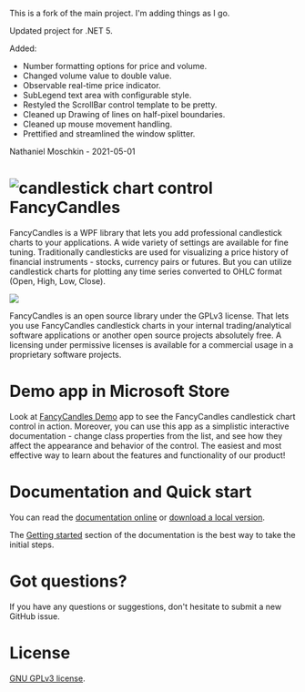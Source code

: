 This is a fork of the main project.  I'm adding things as I go.

Updated project for .NET 5.

Added:

 - Number formatting options for price and volume.
 - Changed volume value to double value.
 - Observable real-time price indicator.
 - SubLegend text area with configurable style.
 - Restyled the ScrollBar control template to be pretty.
 - Cleaned up Drawing of lines on half-pixel boundaries.
 - Cleaned up mouse movement handling. 
 - Prettified and streamlined the window splitter.
  
Nathaniel Moschkin - 2021-05-01
  
# ![candlestick chart control](https://raw.githubusercontent.com/gellerda/FancyCandles/master/FancyCandles/icon.png) FancyCandles

FancyCandles is a WPF library that lets you add professional candlestick charts to your applications. A wide variety of settings are available for fine tuning. Traditionally candlesticks are used for visualizing a price history of financial instruments - stocks, currency pairs or futures. But you can utilize candlestick charts for plotting any time series converted to OHLC format (Open, High, Low, Close).

<kbd><img src="chart_sample.gif"/></kbd>

FancyCandles is an open source library under the GPLv3 license. That lets you use FancyCandles candlestick charts in your internal trading/analytical software applications or another open source projects absolutely free. A licensing under permissive licenses is available for a commercial usage in a proprietary software projects.

# Demo app in Microsoft Store
Look at [FancyCandles Demo](https://www.microsoft.com/store/apps/9NQ2C465CS0C) app to see the FancyCandles candlestick chart control in action. Moreover, you can use this app as a simplistic interactive documentation - change class properties from the list, and see how they affect the appearance and behavior of the control. The easiest and most effective way to learn about the features and functionality of our product!

# Documentation and Quick start
You can read the [documentation online](https://gellerda.github.io/FancyCandles/) or [download a local version](https://gellerda.github.io/FancyCandles/download/download_doc.html).

The [Getting started](https://gellerda.github.io/FancyCandles/articles/creating_candlestick_chart.html) section of the documentation is the best way to take the initial steps.

# Got questions?
If you have any questions or suggestions, don't hesitate to submit a new GitHub issue.

# License
[GNU GPLv3 license](https://github.com/gellerda/FancyCandles/blob/master/LICENSE).
